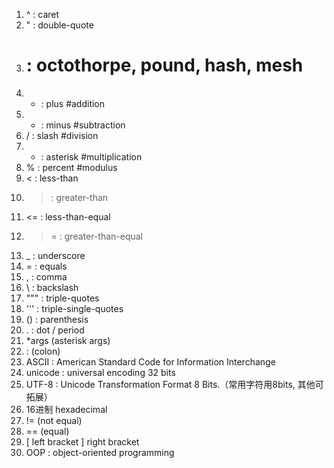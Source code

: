 1. ^ : caret
2. " : double-quote
3. # : octothorpe, pound, hash, mesh
4. + : plus #addition
5. - : minus #subtraction
6. / : slash #division
7. * : asterisk #multiplication
8. % : percent #modulus
9. < : less-than 
10. > : greater-than 
11. <= : less-than-equal 
12. >= : greater-than-equal
13. _ : underscore 
14. = : equals
15. , : comma
16. \ : backslash
17. """ : triple-quotes
18. ''' : triple-single-quotes
19. () : parenthesis
20. . : dot / period
21. *args (asterisk args)
22. : (colon)
23. ASCII : American Standard Code for Information Interchange
24. unicode : universal encoding 32 bits
25. UTF-8 : Unicode Transformation Format 8 Bits.（常用字符用8bits, 其他可拓展）
26. 16进制 hexadecimal
27. != (not equal)
28. == (equal)
29. [ left bracket ] right bracket
30. OOP : object-oriented programming

